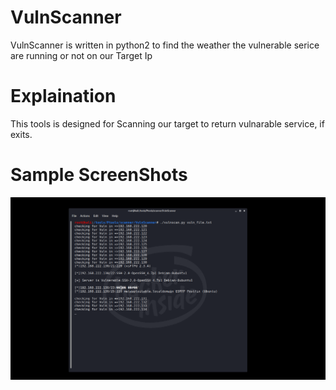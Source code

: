 # VulnScanner
VulnScanner is written in python2  to find the weather the vulnerable serice are running or not on our Target Ip
# Explaination 
This tools is designed for Scanning our target to return vulnarable service, if exits.
# Sample ScreenShots
![alt text](https://github.com/Proxy1100/VulnScanner/blob/master/img.png)
